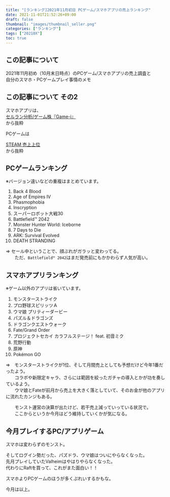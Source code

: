 ```yaml
---
title: "[ランキング]2021年11月初日 PCゲーム/スマホアプリの売上ランキング"
date: 2021-11-01T21:52:26+09:00
draft: false
thumbnail: "images/thumbnail_seller.png"
categories: ["ランキング"]
tags: ["20210X"]
toc: true
---
```


## この記事について
2021年11月初め（10月末日時点）のPCゲーム/スマホアプリの売上調査と  
自分のスマホ・PCゲームプレイ事情のメモ  


## この記事について その2
スマホアプリは、  
[セルラン分析/ゲーム株『Game-i』](https://game-i.daa.jp/)  
から抜粋  
  
PCゲームは  

[STEAM 売上上位](https://store.steampowered.com/)  
から抜粋  
  

## PCゲームランキング
※バージョン違いなどの重複はまとめています。  
  
 
 1. Back 4 Blood
 2. Age of Empires IV
 3. Phasmophobia
 4. Inscryption
 5. スーパーロボット大戦30
 6. Battlefield™ 2042
 7. Monster Hunter World: Iceborne
 8. 7 Days to Die
 9. ARK: Survival Evolved
10. DEATH STRANDING
  
=> セール中ということで、顔ぶれがガラッと変わってる。  
　　ただ、`Battlefield™ 2042`はまだ発売前にもかかわらず人気が高い。  
  
  

## スマホアプリランキング
※ゲーム以外のアプリは省いています。  

 1. モンスターストライク
 2. プロ野球スピリッツＡ
 3. ウマ娘 プリティーダービー
 4. パズル＆ドラゴンズ
 5. ドラゴンクエストウォーク
 6. Fate/Grand Order
 7. プロジェクトセカイ カラフルステージ！ feat. 初音ミク
 8. 荒野行動
 9. 原神
10. Pokémon GO
  
=>　モンスターストライクが1位、そして月間売上としても予想だけど今年1番だったよう。  
　　コラボや新限定キャラ、さらには範囲を絞ったガチャの導入とかが功を奏しているよう。  
　　ウマ娘とFateが前月から売上を大きく落としていて、そのお金が他のアプリに流れたカンジもある。  

　　モンスト運営の決算が出たけど、若干売上減っていっている状況で。  
　　ここからというか今月はどう維持していくかが気になる。  
  


## 今月プレイするPC/アプリゲーム
スマホは変わらずのモンスト。  
  
そしてログイン勢だった、パズドラ、ウマ娘はついにやらなくなった。  
先月プレイしていたValheimはやはりやらなくなった。  
代わりにRaftを買って、これがまた面白い！！  
  
スマホよりPCゲームのほうが多くぷれいするかもな。  
  

  
今月は以上。  